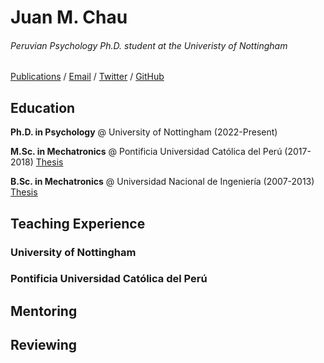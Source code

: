 # Juan M. Chau

###### Peruvian Psychology Ph.D. student at the Univeristy of Nottingham

[Publications](https://scholar.google.com.pe/citations?user=UA1kLj8AAAAJ&hl=en&oi=ao) / [Email](mailto:juan.m.chau@gmail.com) / [Twitter](https://www.twitter.com/Juan_M_Chau) / [GitHub](https://www.github.com/JuanMChau)


## Education

**Ph.D. in Psychology** @ University of Nottingham (2022-Present)
<br>

**M.Sc. in Mechatronics** @ Pontificia Universidad Católica del Perú (2017-2018)
[Thesis](https://tesis.pucp.edu.pe/repositorio/handle/20.500.12404/14181)
<br>

**B.Sc. in Mechatronics** @ Universidad Nacional de Ingeniería (2007-2013)
[Thesis](http://cybertesis.uni.edu.pe/handle/uni/15984)
<br>

## Teaching Experience



### University of Nottingham



### Pontificia Universidad Católica del Perú



## Mentoring



## Reviewing

